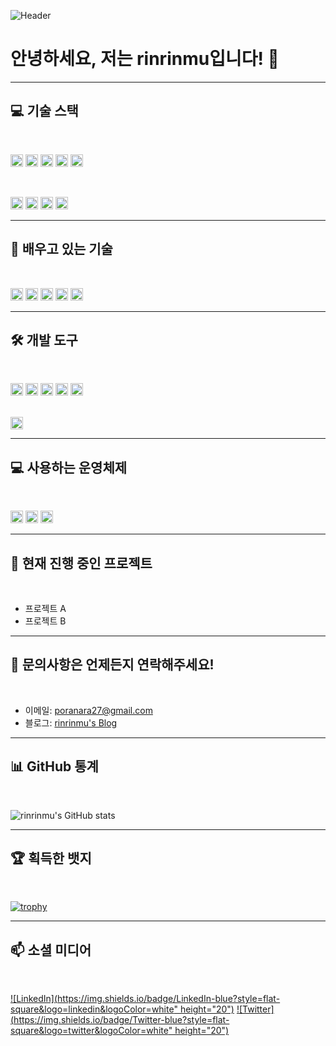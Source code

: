 ![Header](https://yourimageurl.com/banner.png)

# 안녕하세요, 저는 **rinrinmu**입니다! 👋

---

## 💻 기술 스택

<br>

<!-- 첫 번째 줄 (최대 5개 아이콘) -->
<img src="https://img.shields.io/badge/C++-00599C?style=flat-square&logo=C%2B%2B&logoColor=white" height="20"/> <img src="https://img.shields.io/badge/Python-3776AB?style=flat-square&logo=Python&logoColor=white" height="20"/> <img src="https://img.shields.io/badge/SQLite-003B57?style=flat-square&logo=SQLite&logoColor=white" height="20"/> <img src="https://img.shields.io/badge/MySQL-4479A1?style=flat-square&logo=MySQL&logoColor=white" height="20"/> <img src="https://img.shields.io/badge/SQLAlchemy-000000?style=flat-square&logo=SQLAlchemy&logoColor=white" height="20"/>

<br>

<!-- 두 번째 줄 -->
<img src="https://img.shields.io/badge/FastAPI-009688?style=flat-square&logo=FastAPI&logoColor=white" height="20"/> <img src="https://img.shields.io/badge/HTML5-E34F26?style=flat-square&logo=HTML5&logoColor=white" height="20"/> <img src="https://img.shields.io/badge/CSS3-1572B6?style=flat-square&logo=CSS3&logoColor=white" height="20"/> <img src="https://img.shields.io/badge/Raspberry&nbsp;Pi-A22846?style=flat-square&logo=Raspberry%20Pi&logoColor=white" height="20"/>

---

## 🌱 배우고 있는 기술

<br>

<img src="https://img.shields.io/badge/Node.js-339933?style=flat-square&logo=Node.js&logoColor=white" height="20"/> <img src="https://img.shields.io/badge/React-61DAFB?style=flat-square&logo=React&logoColor=black" height="20"/> <img src="https://img.shields.io/badge/Java-007396?style=flat-square&logo=Java&logoColor=white" height="20"/> <img src="https://img.shields.io/badge/Kotlin-0095D5?style=flat-square&logo=Kotlin&logoColor=white" height="20"/> <img src="https://img.shields.io/badge/OpenGL-5586A4?style=flat-square&logo=OpenGL&logoColor=white" height="20"/>

---

## 🛠 개발 도구

<br>

<!-- 첫 번째 줄 -->
<img src="https://img.shields.io/badge/PyCharm-000000?style=flat-square&logo=PyCharm&logoColor=white" height="20"/> <img src="https://img.shields.io/badge/IntelliJ&nbsp;IDEA-000000?style=flat-square&logo=IntelliJ%20IDEA&logoColor=white" height="20"/> <img src="https://img.shields.io/badge/Eclipse&nbsp;IDE-2C2255?style=flat-square&logo=Eclipse%20IDE&logoColor=white" height="20"/> <img src="https://img.shields.io/badge/Visual&nbsp;Studio-5C2D91?style=flat-square&logo=Visual%20Studio&logoColor=white" height="20"/> <img src="https://img.shields.io/badge/JetBrains-000000?style=flat-square&logo=JetBrains&logoColor=white" height="20"/>

<br>

<!-- 두 번째 줄 -->
<img src="https://img.shields.io/badge/Git-F05032?style=flat-square&logo=Git&logoColor=white" height="20"/>

---

## 💻 사용하는 운영체제

<br>

<img src="https://img.shields.io/badge/Windows-0078D6?style=flat-square&logo=Windows&logoColor=white" height="20"/> <img src="https://img.shields.io/badge/Fedora-294172?style=flat-square&logo=Fedora&logoColor=white" height="20"/> <img src="https://img.shields.io/badge/Raspbian-A22846?style=flat-square&logo=Raspberry%20Pi&logoColor=white" height="20"/>

---

## 🔭 현재 진행 중인 프로젝트

<br>

- 프로젝트 A
- 프로젝트 B

---

## 💬 문의사항은 언제든지 연락해주세요!

<br>

- 이메일: [poranara27@gmail.com](mailto:poranara27@gmail.com)
- 블로그: [rinrinmu's Blog](https://yourblogurl.com)

---

## 📊 GitHub 통계

<br>

![rinrinmu's GitHub stats](https://github-readme-stats.vercel.app/api?username=rinrinmu&show_icons=true&theme=tokyonight)

---

## 🏆 획득한 뱃지

<br>

[![trophy](https://github-profile-trophy.vercel.app/?username=rinrinmu&theme=onedark)](https://github.com/ryo-ma/github-profile-trophy)

---

## 📫 소셜 미디어

<br>

[![LinkedIn](https://img.shields.io/badge/LinkedIn-blue?style=flat-square&logo=linkedin&logoColor=white" height="20")](https://www.linkedin.com/in/yourprofile/) [![Twitter](https://img.shields.io/badge/Twitter-blue?style=flat-square&logo=twitter&logoColor=white" height="20")](https://twitter.com/yourprofile)
